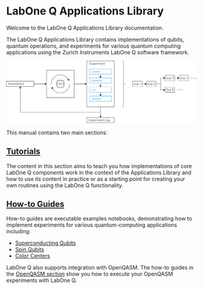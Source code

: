 # LabOne Q Applications Library

Welcome to the LabOne Q Applications Library documentation.

The LabOne Q Applications Library contains implementations of qubits, quantum operations, and experiments for various quantum computing 
applications using the Zurich Instruments LabOne Q software framework.

![](how-to-guides/images/labone_q_app_library_workflow_final.svg "An illustration of how components of LabOne Q can be combined to create your own experimental workflows.")

This manual contains two main sections:

## [Tutorials](tutorials/index.md)

The content in this section aims to teach you how implementations of core LabOne Q components work 
in the context of the Applications Library and how to use its content in practice or as a starting point 
for creating your own routines using the LabOne Q functionality.
  
## [How-to Guides](how-to-guides/index.md)

How-to guides are executable examples notebooks, demonstrating how to implement experiments for various quantum-computing applications including:

* [Superconducting Qubits](how-to-guides/sources/01_superconducting_qubits/index.md)
* [Spin Qubits](how-to-guides/sources/02_spin_qubits/index.md)
* [Color Centers](how-to-guides/sources/03_color_centers/index.md)

LabOne Q also supports integration with OpenQASM. The how-to guides in the [OpenQASM section](how-to-guides/sources/04_qasm/index.md) 
show you how to execute your OpenQASM experiments with LabOne Q. 
